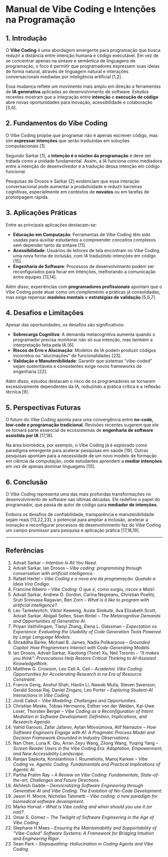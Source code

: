 # Manual de Vibe Coding e Intenções na Programação  

## 1. Introdução  
O **Vibe Coding** é uma abordagem emergente para programação que busca reduzir a distância entre intenção humana e código executável. Em vez de se concentrar apenas na sintaxe e semântica de linguagens de programação, o foco é permitir que programadores expressem suas ideias de forma natural, através de linguagem natural e interações conversacionais mediadas por inteligência artificial [1,2].  

Essa mudança reflete um movimento mais amplo em direção a ferramentas de **IA generativa** aplicadas ao desenvolvimento de software. Estudos recentes mostram que a integração entre **intenção** e **execução de código** abre novas oportunidades para inovação, acessibilidade e colaboração [3,4].  

## 2. Fundamentos do Vibe Coding  
O Vibe Coding propõe que programar não é apenas escrever código, mas sim **expressar intenções** que serão traduzidas em soluções computacionais [1].  

Segundo Sarkar [1], a **intenção é o núcleo da programação** e deve ser tratada como a unidade fundamental. Assim, a IA funciona como mediadora entre a intenção do desenvolvedor e a tradução dessa intenção em código funcional.  

Pesquisas de Drosos e Sarkar [2] evidenciam que essa interação conversacional pode aumentar a produtividade e reduzir barreiras cognitivas, especialmente em contextos de **novatos** ou em tarefas de prototipagem rápida.  

## 3. Aplicações Práticas  
Entre as principais aplicações destacam-se:  

- **Educação em Computação**: Ferramentas de Vibe Coding têm sido usadas para auxiliar estudantes a compreender conceitos complexos sem depender tanto da sintaxe [11].  
- **Acessibilidade**: Usuários de leitores de tela encontram no Vibe Coding uma nova forma de inclusão, com IA traduzindo intenções em código [15].  
- **Engenharia de Software**: Processos de desenvolvimento podem ser reconfigurados para focar em intenções, melhorando a comunicação entre equipes [13,14].  

Além disso, experiências com **programadores profissionais** apontam que o Vibe Coding pode atuar como um complemento a práticas já consolidadas, mas exige repensar **modelos mentais** e **estratégias de validação** [5,6,7].  

## 4. Desafios e Limitações  
Apesar das oportunidades, os desafios são significativos:  

- **Sobrecarga Cognitiva**: A demanda metacognitiva aumenta quando o programador precisa monitorar não só sua intenção, mas também a interpretação feita pela IA [6].  
- **Riscos de Erro e Alucinação**: Modelos de IA podem produzir códigos incorretos ou “alucinações” de funcionalidades [23].  
- **Validação e Manutenibilidade**: Garantir que sistemas “vibe-coded” sejam sustentáveis e consistentes exige novos frameworks de engenharia [22].  

Além disso, estudos destacam o risco de os programadores se tornarem excessivamente dependentes da IA, reduzindo a prática crítica e a reflexão técnica [9].  

## 5. Perspectivas Futuras  
O futuro do Vibe Coding aponta para uma convergência entre **no-code, low-code e programação tradicional**. Revisões recentes sugerem que ele se tornará parte essencial de ecossistemas de **engenharia de software assistida por IA** [17,18].  

Na área biomédica, por exemplo, o Vibe Coding já é explorado como paradigma emergente para acelerar pesquisas em saúde [19]. Outras pesquisas apontam para a necessidade de um novo modelo de formação em ciência da computação, onde estudantes aprendem a **mediar intenções** em vez de apenas dominar linguagens [10].  

## 6. Conclusão  
O Vibe Coding representa uma das mais profundas transformações no desenvolvimento de software nas últimas décadas. Ele redefine o papel do programador, que passa de autor de código para **mediador de intenções**.  

Embora os desafios de confiabilidade, transparência e manutenibilidade sejam reais [13,22,23], o potencial para ampliar a inclusão, acelerar a inovação e reconfigurar processos de desenvolvimento faz do Vibe Coding um campo promissor para pesquisa e aplicação prática [17,18,19].  

---

## Referências  

1. Advait Sarkar – *Intention Is All You Need*.  
2. Advait Sarkar, Ian Drosos – *Vibe coding: programming through conversation with artificial intelligence*.  
3. Rafael Hertel – *Vibe Coding e a nova era da programação: Quando a Ideia Vira Codigo*.  
4. Francine Ribeiro – *Vibe Coding: O que é, como surgiu, riscos e Mais!*.  
5. Advait Sarkar, Andrew D. Gordon, Carina Negreanu, Christian Poelitz, Sruti Srinivasa Ragavan, Ben Zorn – *What is it like to program with artificial intelligence?*.  
6. Lev Tankelevitch, Viktor Kewenig, Auste Simkute, Ava Elizabeth Scott, Advait Sarkar, Abigail Sellen, Sean Rintel – *The Metacognitive Demands and Opportunities of Generative AI*.  
7. Priyan Vaithilingam, Tianyi Zhang, Elena L. Glassman – *Expectation vs. Experience: Evaluating the Usability of Code Generation Tools Powered by Large Language Models*.  
8. Shraddha Barke, Michael B. James, Nadia Polikarpova – *Grounded Copilot: How Programmers Interact with Code-Generating Models*.  
9. Ian Drosos, Advait Sarkar, Xiaotong (Tone) Xu, Neil Toronto – *“It makes you think”: Provocations Help Restore Critical Thinking to AI-Assisted KnowledgeWork*.  
10. Matthew G. Crowson, Leo Celi A. Celi – *Academic Vibe Coding: Opportunities for Accelerating Research in na Era of Resource Constraint*.  
11. Francis Geng, Anshul Shah, Haolin Li, Nawab Mulla, Steven Swanson, Gerald Soosai Raj, Daniel Zingaro, Leo Porter – *Exploring Student-AI Interactions in Vibe Coding*.  
12. Jordi Cabot – *Vibe Modeling: Challenges and Opportunities*.  
13. Christian Meske, Tobias Hermanns, Esther von der Weiden, Kai-Uwe Loser, Thorsten Berger – *Vibe Coding as a Reconfiguration of Intent Mediation in Software Development: Definition, Implications, and Research Agenda*.  
14. Vahid Garousi, Zafar Jafarov, Aytan Mövsümova, Atif Namazov – *How Software Engineers Engage with AI: A Pragmatic Process Model and Decision Framework Grounded in Industry Observations*.  
15. Nan Chen, Luna K. Qiu, Arran Zeyu Wang, Zilong Wang, Yuqing Yang – *Screen Reader Users in the Vibe Coding Era: Adaptation, Empowerment, and New Accessibility Landscape*.  
16. Ranjan Sapkota, Konstantinos I. Roumeliotis, Manoj Karkee – *Vibe Coding vs. Agentic Coding: Fundamentals and Practical Implications of Agentic AI*.  
17. Partha Pratim Ray – *A Review on Vibe Coding: Fundamentals, State-of-the-art, Challenges and Future Directions*.  
18. Akhilesh Gadde – *Democratizing Software Engineering through Generative AI and Vibe Coding: The Evolution of No-Code Development*.  
19. Jason H. Moore, Nicholas Tatonetti – *Vibe coding: a new paradigm for biomedical software development*.  
20. Marko Horvat – *What is Vibe coding and when should you use it (or not)?*.  
21. Omar S. Gómez – *The Twilight of Software Engineering in the Age of Vibe Coding*.  
22. Stephane H Maes – *Ensuring the Maintainability and Supportability of "Vibe-Coded" Software Systems: A Framework for Bridging Intuition and Engineering Rigor*.  
23. Sean Park – *Slopsquatting: Hallucination in Coding Agents and Vibe Coding*.  
